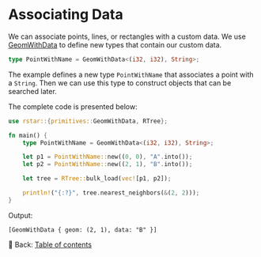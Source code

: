 # Associating Data

We can associate points, lines, or rectangles with a custom data.
We use [GeomWithData](https://docs.rs/rstar/latest/rstar/primitives/struct.GeomWithData.html) to define new types that contain our custom data.

```rust
type PointWithName = GeomWithData<(i32, i32), String>;
```

The example defines a new type `PointWithName` that associates a point with a `String`.
Then we can use this type to construct objects that can be searched later.

The complete code is presented below:

```rust
use rstar::{primitives::GeomWithData, RTree};

fn main() {
    type PointWithName = GeomWithData<(i32, i32), String>;

    let p1 = PointWithName::new((0, 0), "A".into());
    let p2 = PointWithName::new((2, 1), "B".into());

    let tree = RTree::bulk_load(vec![p1, p2]);

    println!("{:?}", tree.nearest_neighbors(&(2, 2)));
}
```

Output:

```text
[GeomWithData { geom: (2, 1), data: "B" }]
```

<!-- :arrow_right:  Next:  -->

:blue_book: Back: [Table of contents](./../README.md)
